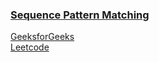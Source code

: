 ### [Sequence Pattern Matching](https://www.youtube.com/watch?v=QVntmksK2es&list=PL_z_8CaSLPWekqhdCPmFohncHwz8TY2Go&index=32)    
[GeeksforGeeks](https://www.geeksforgeeks.org/given-two-strings-find-first-string-subsequence-second/)   
[Leetcode](https://leetcode.com/problems/is-subsequence/)  
